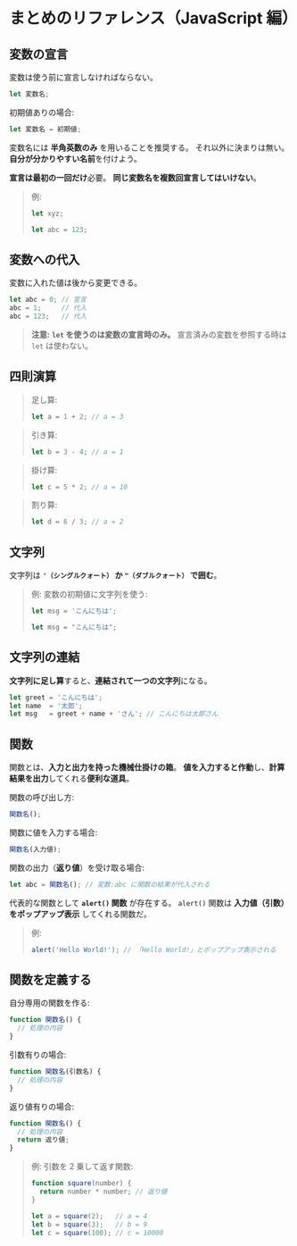 # まとめのリファレンス（JavaScript 編）



## 変数の宣言

変数は使う前に宣言しなければならない。

```js
let 変数名;
```

初期値ありの場合:

```js
let 変数名 = 初期値;
```

変数名には **半角英数のみ** を用いることを推奨する。
それ以外に決まりは無い。**自分が分かりやすい名前**を付けよう。

**宣言は最初の一回だけ**必要。
**同じ変数名を複数回宣言してはいけない**。

> 例:
>
> ```js
> let xyz;
> ```
>
> ```js
> let abc = 123;
> ```



## 変数への代入

変数に入れた値は後から変更できる。

```js
let abc = 0; // 宣言
abc = 1;     // 代入
abc = 123;   // 代入
```

>  **注意:**
> **`let` を使うのは変数の宣言時のみ。**
> 宣言済みの変数を参照する時は `let` は使わない。



## 四則演算

> 足し算:
> ```js
> let a = 1 + 2; // a = 3
> ```

> 引き算:
> ```js
> let b = 3 - 4; // a = 1
> ```

> 掛け算:
> ```js
> let c = 5 * 2; // a = 10
> ```

> 割り算:
> ```js
> let d = 6 / 3; // a = 2
> ```



## 文字列

文字列は **`'（シングルクォート）` か `"（ダブルクォート）` で囲む**。

> 例: 変数の初期値に文字列を使う:
>
> ```js
> let msg = 'こんにちは';
> ```
>
> ```js
> let msg = "こんにちは";
> ```



## 文字列の連結

**文字列に足し算**すると、**連結されて一つの文字列**になる。

```js
let greet = 'こんにちは';
let name  = '太郎';
let msg   = greet + name + 'さん'; // こんにちは太郎さん
```



## 関数

関数とは、**入力と出力を持った機械仕掛けの箱**。
**値を入力すると作動**し、**計算結果を出力**してくれる**便利な道具**。



関数の呼び出し方:

```js
関数名();
```

関数に値を入力する場合:

```js
関数名(入力値);
```

関数の出力（**返り値**）を受け取る場合:

```js
let abc = 関数名(); // 変数:abc に関数の結果が代入される
```



代表的な関数として **`alert()` 関数** が存在する。
`alert()` 関数は **入力値（引数）をポップアップ表示** してくれる関数だ。

> 例:
>
> ```js
> alert('Hello World!'); // 「Hello World!」とポップアップ表示される
> ```



## 関数を定義する

自分専用の関数を作る:

```js
function 関数名() {
  // 処理の内容
}
```

引数有りの場合:

```js
function 関数名(引数名) {
  // 処理の内容
}
```

返り値有りの場合:

```js
function 関数名() {
  // 処理の内容
  return 返り値;
}
```



> 例: 引数を 2 乗して返す関数:
>
> ```js
> function square(number) {
>   return number * number; // 返り値
> }
> ```
>
> ```js
> let a = square(2);   // a = 4
> let b = square(3);   // b = 9
> let c = square(100); // c = 10000
> ```



## 

